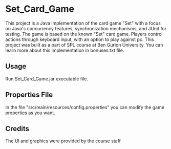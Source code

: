 # Set_Card_Game
This project is a Java implementation of the card game "Set" with a focus on Java's concurrency features, synchronization mechanisms, and JUnit for testing. The game is based on the known "Set" card game. Players control actions through keyboard input, with an option to play against pc.
This project was built as a part of SPL course at Ben Gurion University.
You can learn more about this implementation in bonuses.txt file.

## Usage
Run Set_Card_Game.jar executable file.

## Properties File
In the file "src/main/resources/config.properties" you can modify the game properties as you want.

## Credits
The UI and graphics were provided by the course staff
